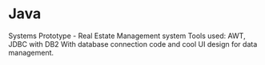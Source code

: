 # Java 
Systems Prototype - Real Estate Management system
Tools used: AWT, JDBC with DB2 
With database connection code and cool UI design for data management.
